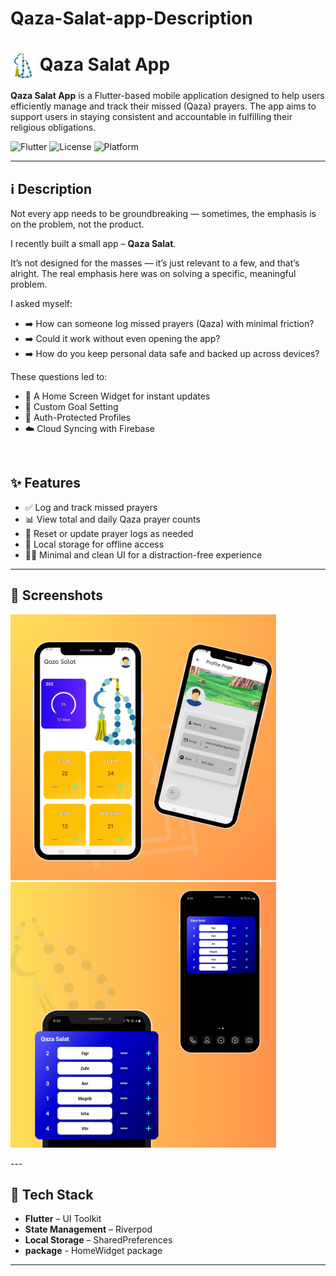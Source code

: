 # Qaza-Salat-app-Description
# <img src="https://github.com/itsSaadMalik/Qaza-Salat-app-Description/blob/main/icon.png" height="40" width="40" align="center" /> Qaza Salat App

**Qaza Salat App** is a Flutter-based mobile application designed to help users efficiently manage and track their missed (Qaza) prayers. The app aims to support users in staying consistent and accountable in fulfilling their religious obligations.

![Flutter](https://img.shields.io/badge/Flutter-Framework-blue?logo=flutter)
![License](https://img.shields.io/github/license/yourusername/qaza-salat-app)
![Platform](https://img.shields.io/badge/platform-Android%20%7C%20iOS-blue)

---
## ℹ Description

<p>Not every app needs to be groundbreaking — sometimes, the emphasis is on the problem, not the product.</p>

<p>I recently built a small app – <strong>Qaza Salat</strong>.</p>

<p>It’s not designed for the masses — it’s just relevant to a few, and that’s alright. The real emphasis here was on solving a specific, meaningful problem.</p>

<p>I asked myself:</p>
<ul>
  <li>➡️ How can someone log missed prayers (Qaza) with minimal friction?</li>
  <li>➡️ Could it work without even opening the app?</li>
  <li>➡️ How do you keep personal data safe and backed up across devices?</li>
</ul>

<p>These questions led to:</p>
<ul>
  <li>📱 A Home Screen Widget for instant updates</li>
  <li>🎯 Custom Goal Setting</li>
  <li>🔐 Auth-Protected Profiles</li>
  <li>☁️ Cloud Syncing with Firebase</li>
</ul>
<br>

## ✨ Features

- ✅ Log and track missed prayers  
- 📊 View total and daily Qaza prayer counts
- 🔁 Reset or update prayer logs as needed
- 💾 Local storage for offline access
- 🧘‍♂️ Minimal and clean UI for a distraction-free experience

---

## 📱 Screenshots

<p> <img src="https://github.com/itsSaadMalik/Qaza-Salat-app-Description/blob/main/ss_image_1.png" alt="Screeshot displaying app" height="425" width="425"/>
 <img src="https://github.com/itsSaadMalik/Qaza-Salat-app-Description/blob/main/ss_image_2.png" alt="Screeshot displaying app" height="425" width="425"/>
</p>
---


## 🔧 Tech Stack

- **Flutter** – UI Toolkit
- **State Management** –  Riverpod   
- **Local Storage** –  SharedPreferences   
- **package** - HomeWidget package  
---

 

 

 
